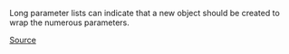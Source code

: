 
Long parameter lists can indicate that a new object should be created to wrap the numerous parameters.

[Source](http://phpmd.org/rules/codesize.html#excessiveparameterlist)
      